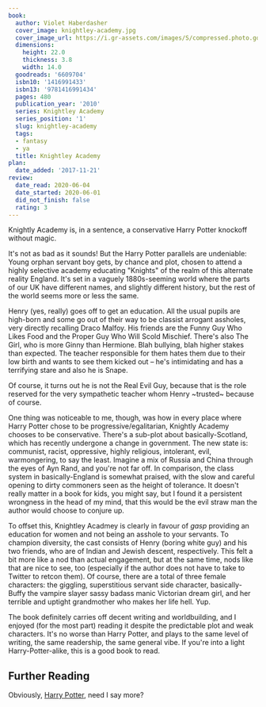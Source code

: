 ```yaml
---
book:
  author: Violet Haberdasher
  cover_image: knightley-academy.jpg
  cover_image_url: https://i.gr-assets.com/images/S/compressed.photo.goodreads.com/books/1347555678l/6609704.jpg
  dimensions:
    height: 22.0
    thickness: 3.8
    width: 14.0
  goodreads: '6609704'
  isbn10: '1416991433'
  isbn13: '9781416991434'
  pages: 480
  publication_year: '2010'
  series: Knightley Academy
  series_position: '1'
  slug: knightley-academy
  tags:
  - fantasy
  - ya
  title: Knightley Academy
plan:
  date_added: '2017-11-21'
review:
  date_read: 2020-06-04
  date_started: 2020-06-01
  did_not_finish: false
  rating: 3
---
```


Knightly Academy is, in a sentence, a conservative Harry Potter knockoff without magic.

It's not as bad as it sounds! But the Harry Potter parallels are undeniable: Young orphan servant boy gets, by chance
and plot, chosen to attend a highly selective academy educating "Knights" of the realm of this alternate reality
England. It's set in a vaguely 1880s-seeming world where the parts of our UK have different names, and slightly
different history, but the rest of the world seems more or less the same.

Henry (yes, really) goes off to get an education. All the usual pupils are high-born and some go out of their way to be
classist arrogant assholes, very directly recalling Draco Malfoy. His friends are the Funny Guy Who Likes Food and the
Proper Guy Who Will Scold Mischief. There's also The Girl, who is more Ginny than Hermione. Blah bullying, blah higher
stakes than expected. The teacher responsible for them hates them due to their low birth and wants to see them kicked
out – he's intimidating and has a terrifying stare and also he is Snape.

<p class="spoilers">

Of course, it turns out he is not the Real Evil Guy, because that is the role reserved for the very sympathetic teacher
whom Henry ~trusted~ because of course.

</p>

One thing was noticeable to me, though, was how in every place where Harry Potter chose to be progressive/egalitarian,
Knightly Academy chooses to be conservative. There's a sub-plot about basically-Scotland, which has recently undergone a
change in government. The new state is: communist, racist, oppressive, highly religious, intolerant, evil, warmongering,
to say the least. Imagine a mix of Russia and China through the eyes of Ayn Rand, and you're not far off. In comparison,
the class system in basically-England is somewhat praised, with the slow and careful opening to dirty commoners seen as
the height of tolerance. It doesn't really matter in a book for kids, you might say, but I found it a persistent
wrongness in the head of my mind, that this would be the evil straw man the author would choose to conjure up.

To offset this, Knightley Acadmey is clearly in favour of *gasp* providing an education for women and not being an
asshole to your servants. To champion diversity, the cast consists of Henry (boring white guy) and his two friends, who
are of Indian and Jewish descent, respectively. This felt a bit more like a nod than actual engagement, but at the same
time, nods like that are nice to see, too (especially if the author does not have to take to Twitter to retcon them).
Of course, there are a total of three female characters: the giggling, superstitious servant side character,
basically-Buffy the vampire slayer sassy badass manic Victorian dream girl, and her terrible and uptight grandmother who
makes her life hell. Yup.

The book definitely carries off decent writing and worldbuilding, and I enjoyed (for the most part) reading it despite
the predictable plot and weak characters. It's no worse than Harry Potter, and plays to the same level of writing, the
same readership, the same general vibe. If you're into a light Harry-Potter-alike, this is a good book to read.

## Further Reading

Obviously, [Harry Potter](https://books.rixx.de/reviews/2001/harry-potter-and-the-sorcerers-stone), need I say more?
